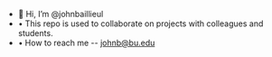 - 👋 Hi, I’m @johnbaillieul
- • This repo is used to collaborate on projects with colleagues and students.
- • How to reach me -- johnb@bu.edu

<!---
johnbaillieul/johnbaillieul is a ✨ special ✨ repository because its `README.md` (this file) appears on your GitHub profile.
You can click the Preview link to take a look at your changes.
--->
